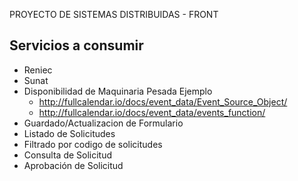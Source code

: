 PROYECTO DE SISTEMAS DISTRIBUIDAS - FRONT

Servicios a consumir
---------------------

* Reniec
* Sunat
* Disponibilidad de Maquinaria Pesada
  Ejemplo
  - http://fullcalendar.io/docs/event_data/Event_Source_Object/
  - http://fullcalendar.io/docs/event_data/events_function/
* Guardado/Actualizacion de Formulario
* Listado de Solicitudes
* Filtrado por codigo de solicitudes
* Consulta de Solicitud
* Aprobación de Solicitud
